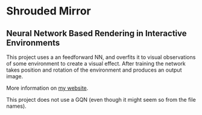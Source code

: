 # Shrouded Mirror
## Neural Network Based Rendering in Interactive Environments

This project uses a an feedforward NN, and overfits it to visual observations of some environment to create a visual effect. After training the network takes position and rotation of the environment and produces an output image.

More information on [my website](https://www.johannescmayer.com/projects/shroudedmirror).

This project does not use a GQN (even though it might seem so from the file names).

